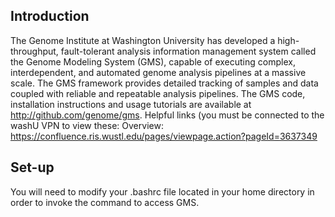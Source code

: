 ## Introduction
The Genome Institute at Washington University has developed a high-throughput, fault-tolerant analysis information management system called the Genome Modeling System (GMS), capable of executing complex, interdependent, and automated genome analysis pipelines at a massive scale. The GMS framework provides detailed tracking of samples and data coupled with reliable and repeatable analysis pipelines.  The GMS code, installation instructions and usage tutorials are available at http://github.com/genome/gms.
Helpful links (you must be connected to the washU VPN to view these:
Overview: https://confluence.ris.wustl.edu/pages/viewpage.action?pageId=3637349

## Set-up
You will need to modify your .bashrc file located in your home directory in order to invoke the command to access GMS. 
